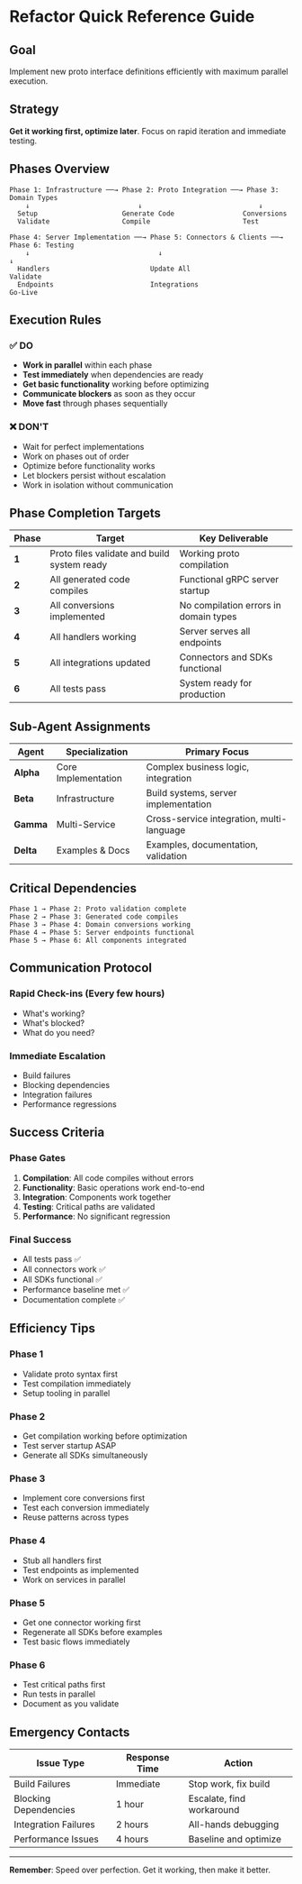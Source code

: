 # Refactor Quick Reference Guide

## Goal
Implement new proto interface definitions efficiently with maximum parallel execution.

## Strategy
**Get it working first, optimize later**. Focus on rapid iteration and immediate testing.

## Phases Overview

```
Phase 1: Infrastructure ──→ Phase 2: Proto Integration ──→ Phase 3: Domain Types
    ↓                           ↓                             ↓
  Setup                     Generate Code                 Conversions
  Validate                  Compile                       Test
  
Phase 4: Server Implementation ──→ Phase 5: Connectors & Clients ──→ Phase 6: Testing
    ↓                                ↓                                ↓
  Handlers                         Update All                       Validate
  Endpoints                        Integrations                     Go-Live
```

## Execution Rules

### ✅ DO
- **Work in parallel** within each phase
- **Test immediately** when dependencies are ready
- **Get basic functionality** working before optimizing
- **Communicate blockers** as soon as they occur
- **Move fast** through phases sequentially

### ❌ DON'T
- Wait for perfect implementations
- Work on phases out of order
- Optimize before functionality works
- Let blockers persist without escalation
- Work in isolation without communication

## Phase Completion Targets

| Phase | Target | Key Deliverable |
|-------|--------|----------------|
| **1** | Proto files validate and build system ready | Working proto compilation |
| **2** | All generated code compiles | Functional gRPC server startup |
| **3** | All conversions implemented | No compilation errors in domain types |
| **4** | All handlers working | Server serves all endpoints |
| **5** | All integrations updated | Connectors and SDKs functional |
| **6** | All tests pass | System ready for production |

## Sub-Agent Assignments

| Agent | Specialization | Primary Focus |
|-------|---------------|---------------|
| **Alpha** | Core Implementation | Complex business logic, integration |
| **Beta** | Infrastructure | Build systems, server implementation |
| **Gamma** | Multi-Service | Cross-service integration, multi-language |
| **Delta** | Examples & Docs | Examples, documentation, validation |

## Critical Dependencies

```
Phase 1 → Phase 2: Proto validation complete
Phase 2 → Phase 3: Generated code compiles
Phase 3 → Phase 4: Domain conversions working
Phase 4 → Phase 5: Server endpoints functional
Phase 5 → Phase 6: All components integrated
```

## Communication Protocol

### Rapid Check-ins (Every few hours)
- What's working?
- What's blocked?
- What do you need?

### Immediate Escalation
- Build failures
- Blocking dependencies
- Integration failures
- Performance regressions

## Success Criteria

### Phase Gates
1. **Compilation**: All code compiles without errors
2. **Functionality**: Basic operations work end-to-end
3. **Integration**: Components work together
4. **Testing**: Critical paths are validated
5. **Performance**: No significant regression

### Final Success
- All tests pass ✅
- All connectors work ✅
- All SDKs functional ✅
- Performance baseline met ✅
- Documentation complete ✅

## Efficiency Tips

### Phase 1
- Validate proto syntax first
- Test compilation immediately
- Setup tooling in parallel

### Phase 2
- Get compilation working before optimization
- Test server startup ASAP
- Generate all SDKs simultaneously

### Phase 3
- Implement core conversions first
- Test each conversion immediately
- Reuse patterns across types

### Phase 4
- Stub all handlers first
- Test endpoints as implemented
- Work on services in parallel

### Phase 5
- Get one connector working first
- Regenerate all SDKs before examples
- Test basic flows immediately

### Phase 6
- Test critical paths first
- Run tests in parallel
- Document as you validate

## Emergency Contacts

| Issue Type | Response Time | Action |
|------------|---------------|---------|
| Build Failures | Immediate | Stop work, fix build |
| Blocking Dependencies | 1 hour | Escalate, find workaround |
| Integration Failures | 2 hours | All-hands debugging |
| Performance Issues | 4 hours | Baseline and optimize |

---

**Remember**: Speed over perfection. Get it working, then make it better.